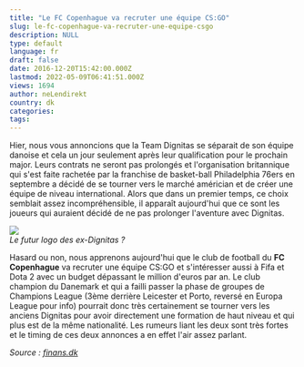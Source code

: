 ```yaml
---
title: "Le FC Copenhague va recruter une équipe CS:GO"
slug: le-fc-copenhague-va-recruter-une-equipe-csgo
description: NULL
type: default
language: fr
draft: false
date: 2016-12-20T15:42:00.000Z
lastmod: 2022-05-09T06:41:51.000Z
views: 1694
author: neLendirekt
country: dk
categories:
tags:
---
```

Hier, nous vous annoncions que la Team Dignitas se séparait de son équipe danoise et cela un jour seulement après leur qualification pour le prochain major. Leurs contrats ne seront pas prolongés et l'organisation britannique qui s'est faite rachetée par la franchise de basket-ball Philadelphia 76ers en septembre a décidé de se tourner vers le marché américian et de créer une équipe de niveau international. Alors que dans un premier temps, ce choix semblait assez incompréhensible, il apparaît aujourd'hui que ce sont les joueurs qui auraient décidé de ne pas prolonger l'aventure avec Dignitas.

![](/storage/images/585950d6739b6_20130917-fc-kobenhavn-juventus-champions-league-60jpg.jpg)  
_Le futur logo des ex-Dignitas ?_

Hasard ou non, nous apprenons aujourd'hui que le club de football du **FC Copenhague** va recruter une équipe CS:GO et s'intéresser aussi à Fifa et Dota 2 avec un budget dépassant le million d'euros par an. Le club champion du Danemark et qui a failli passer la phase de groupes de Champions League (3ème derrière Leicester et Porto, reversé en Europa League pour info) pourrait donc très certainement se tourner vers les anciens Dignitas pour avoir directement une formation de haut niveau et qui plus est de la même nationalité. Les rumeurs liant les deux sont très fortes et le timing de ces deux annonces a en effet l'air assez parlant. 

_Source : [finans.dk](http://finans.dk/finans/ECE9225671/parken-klar-med-ny-forretning-vil-sende-millioner-efter-professionelle-computerspillere-i-fcktroejer/?ctxref=fplive)_
